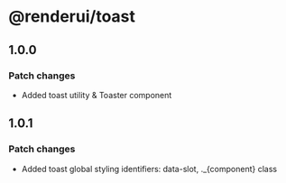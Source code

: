 # @renderui/toast

## 1.0.0

### Patch changes

- Added toast utility & Toaster component

## 1.0.1

### Patch changes

- Added toast global styling identifiers: data-slot, ._{component} class
